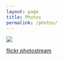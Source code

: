 ```yaml
---
layout: page
title: Photos
permalink: /photos/
---
```


<img src="{{site.url}}/_files/origami.jpg" style="display: block; margin: auto;" />

[flickr photostream](http://www.flickr.com/photos/58004717@N06/sets/)